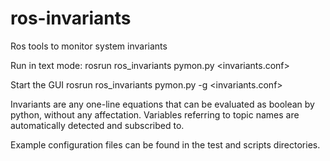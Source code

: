 ros-invariants
==============

Ros tools to monitor system invariants

Run in text mode:
rosrun ros_invariants pymon.py &lt;invariants.conf&gt;

Start the GUI
rosrun ros_invariants pymon.py -g &lt;invariants.conf&gt;

Invariants are any one-line equations that can be evaluated as boolean by
python, without any affectation. Variables referring to topic names are
automatically detected and subscribed to. 

Example configuration files can be found in the test and scripts directories.

